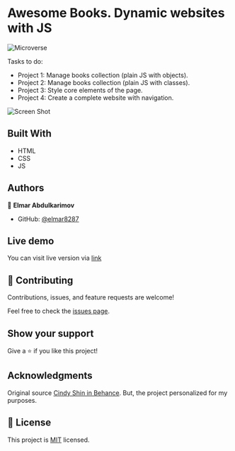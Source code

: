 # Awesome Books. Dynamic websites with JS

![Microverse](https://img.shields.io/badge/Microverse-blueviolet)

Tasks to do:

- Project 1: Manage books collection (plain JS with objects).
- Project 2: Manage books collection (plain JS with classes).
- Project 3: Style core elements of the page.
- Project 4: Create a complete website with navigation.

![Screen Shot]()

## Built With

- HTML
- CSS
- JS

## Authors

👤 **Elmar Abdulkarimov**

- GitHub: [@elmar8287](https://github.com/elmar8287)

## Live demo
You can visit live version via [link]()

## 🤝 Contributing

Contributions, issues, and feature requests are welcome!

Feel free to check the [issues page](../../issues/).

## Show your support

Give a ⭐️ if you like this project!

## Acknowledgments

Original source [Cindy Shin in Behance](https://www.behance.net/adagio07). But, the project personalized for my  purposes.

## 📝 License

This project is [MIT](./MIT.md) licensed.
